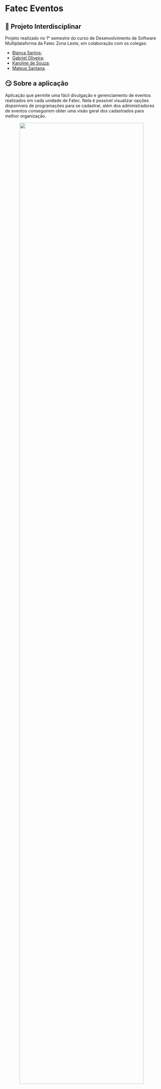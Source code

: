 # Fatec Eventos

## 👥 Projeto Interdisciplinar
Projeto realizado no 1° semestre do curso de Desenvolvimento de Software Multiplataforma da Fatec Zona Leste, em colaboração com os colegas:
- [Bianca Santos](https://github.com/Biancasantoss); 
- [Gabriel Oliveira](https://github.com/Bieldeid); 
- [Karoline de Souza](https://github.com/koralinee);
- [Mateus Santana](https://github.com/mateussantanasilva).

## 😏 Sobre a aplicação

Aplicação que permite uma fácil divulgação e gerenciamento de eventos realizados em cada unidade de Fatec. Nela é possível visualizar opções disponíveis de programações para se cadastrar, além dos administradores de eventos conseguirem obter uma visão geral dos cadastrados para melhor organização.

<div align='center'>
    <img src="https://github.com/giovannapfs/FatecEventos.github.io/assets/99614357/60451ce3-31c2-485a-86c0-c4cb6b6e9670" width='90%'>
</div>

## 🚀 Tecnologias

Esse projeto foi desenvolvido com as seguintes tecnologias:

- HTML
- CSS
- JavaScript
- [Owl Carousel 2](https://owlcarousel2.github.io/OwlCarousel2/)

## 💻 Acesse o projeto online

- https://giovannapfs.github.io/FatecEventos.github.io/
